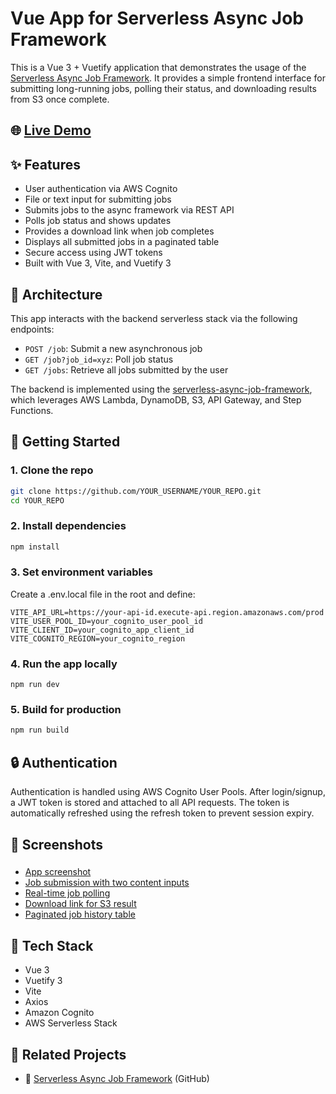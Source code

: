 # Vue App for Serverless Async Job Framework

This is a Vue 3 + Vuetify application that demonstrates the usage of the [Serverless Async Job Framework](https://github.com/kulbhattswe/serverless-async-job-framework). It provides a simple frontend interface for submitting long-running jobs, polling their status, and downloading results from S3 once complete.

## 🌐 [Live Demo](https://asyncjobsdemo.kbhatt.org)


## ✨ Features

- User authentication via AWS Cognito
- File or text input for submitting jobs
- Submits jobs to the async framework via REST API
- Polls job status and shows updates
- Provides a download link when job completes
- Displays all submitted jobs in a paginated table
- Secure access using JWT tokens
- Built with Vue 3, Vite, and Vuetify 3

## 🧱 Architecture

This app interacts with the backend serverless stack via the following endpoints:

- `POST /job`: Submit a new asynchronous job
- `GET /job?job_id=xyz`: Poll job status
- `GET /jobs`: Retrieve all jobs submitted by the user

The backend is implemented using the [serverless-async-job-framework](https://github.com/kulbhattswe/serverless-async-job-framework), which leverages AWS Lambda, DynamoDB, S3, API Gateway, and Step Functions.

## 🚀 Getting Started

### 1. Clone the repo

```bash
git clone https://github.com/YOUR_USERNAME/YOUR_REPO.git
cd YOUR_REPO
```
### 2. Install dependencies
```bash
npm install
```
### 3. Set environment variables
Create a .env.local file in the root and define:
```
VITE_API_URL=https://your-api-id.execute-api.region.amazonaws.com/prod
VITE_USER_POOL_ID=your_cognito_user_pool_id
VITE_CLIENT_ID=your_cognito_app_client_id
VITE_COGNITO_REGION=your_cognito_region
```

### 4. Run the app locally
```
npm run dev
```

### 5. Build for production
```bash
npm run build
```

## 🔒 Authentication
Authentication is handled using AWS Cognito User Pools. After login/signup, a JWT token is stored and attached to all API requests. The token is automatically refreshed using the refresh token to prevent session expiry.

## 📸 Screenshots
###
* [App screenshot](./images/appscreen.png)
* [Job submission with two content inputs](./images/jobsubmission.png)
* [Real-time job polling](./images/jobpolling.png)
* [Download link for S3 result](./images/downloadlink.png)
* [Paginated job history table](./images/jobhistory.png)

## 🧩 Tech Stack

* Vue 3
* Vuetify 3
* Vite
* Axios
* Amazon Cognito
* AWS Serverless Stack

## 📂 Related Projects
* 🔧 [Serverless Async Job Framework](https://github.com/kulbhattswe/serverless-async-job-framework) (GitHub)
